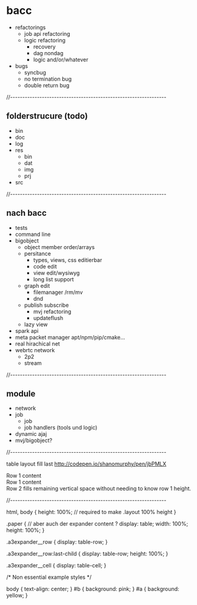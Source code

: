 # bacc
- refactorings
    - job api refactoring
    - logic refactoring
        - recovery
        - dag nondag
        - logic and/or/whatever
- bugs
    - syncbug
    - no termination bug
    - double return bug

//----------------------------------------------------------------

## folderstrucure (todo)
- bin
- doc
- log
- res
    - bin
    - dat
    - img
    - prj
- src

//----------------------------------------------------------------

## nach bacc
- tests
- command line
- bigobject
    - object member order/arrays
    - persitance
        - types, views, css editierbar
        - code edit
        - view edit/wysiwyg
        - long list support
    - graph edit
        - filemanager /rm/mv
        - dnd
    - publish subscribe
        - mvj refactoring
        - updateflush
    - lazy view
- spark api
- meta packet manager apt/npm/pip/cmake...
- real hirachical net
- webrtc network
    - 2p2
    - stream

//----------------------------------------------------------------

## module
- network
- job
    - job
    - job handlers (tools und logic)
- dynamic ajaj
- mvj/bigobject?

//----------------------------------------------------------------

table layout fill last
http://codepen.io/shanomurphy/pen/jbPMLX

<div class="layout">
  <div class="layout__row" >
    <div class="layout__cell" id = 'a'>
      Row 1 content
    </div>
  </div>
  <div class="layout__row" >
    <div class="layout__cell" id = 'a'>
      Row 1 content
    </div>
  </div>
  <div class="layout__row">
    <div class="layout__cell" id ='b'>
      Row 2 fills remaining vertical space without needing to know row 1 height.
    </div>
  </div>
</div>

//----------------------------------------------------------------

html, body { height: 100%; // required to make .layout 100% height }

.paper {         // aber auch der expander content ?
  display: table;
  width: 100%;
  height: 100%;
}

.a3expander__row {
  display: table-row;
}

.a3expander__row:last-child {
  display: table-row;
  height: 100%;
}

.a3expander__cell {
  display: table-cell;
}

/* Non essential example styles */

body { text-align: center; }
#b { background: pink; }
#a { background: yellow; }


